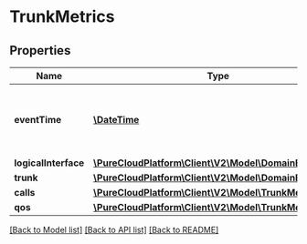# TrunkMetrics

## Properties
Name | Type | Description | Notes
------------ | ------------- | ------------- | -------------
**eventTime** | [**\DateTime**](\DateTime.md) | Date time is represented as an ISO-8601 string. For example: yyyy-MM-ddTHH:mm:ss.SSSZ | [optional] 
**logicalInterface** | [**\PureCloudPlatform\Client\V2\Model\DomainEntityRef**](DomainEntityRef.md) |  | [optional] 
**trunk** | [**\PureCloudPlatform\Client\V2\Model\DomainEntityRef**](DomainEntityRef.md) |  | [optional] 
**calls** | [**\PureCloudPlatform\Client\V2\Model\TrunkMetricsCalls**](TrunkMetricsCalls.md) |  | [optional] 
**qos** | [**\PureCloudPlatform\Client\V2\Model\TrunkMetricsQoS**](TrunkMetricsQoS.md) |  | [optional] 

[[Back to Model list]](../README.md#documentation-for-models) [[Back to API list]](../README.md#documentation-for-api-endpoints) [[Back to README]](../README.md)



